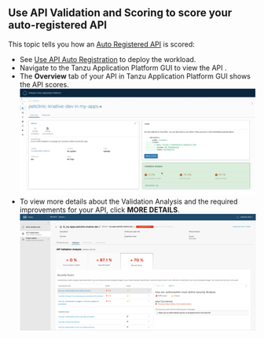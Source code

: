 ## Use API Validation and Scoring to score your auto-registered API

This topic tells you how an [Auto Registered API](../api-auto-registration/about.hbs.md) is scored:

- See [Use API Auto Registration](../api-auto-registration/usage.hbs.md) to deploy the workload.
- Navigate to the Tanzu Application Platform GUI to view the API .
- The **Overview** tab of your API in Tanzu Application Platform GUI shows the API scores.
    ![Screenshot of the overview tab showing the API scores](images/tap-api-score-page.png)
- To view more details about the Validation Analysis and the required improvements for your API, click **MORE DETAILS**.
    ![Screenshot of the API details page that includes the Validation Analysis and the required improvements for your API](images/apix-api-score-page.png)
